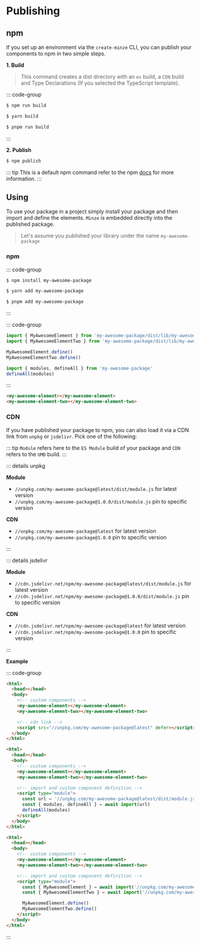 # Publishing

## npm

If you set up an environment via the `create-minze` CLI, you can publish your components to npm in two simple steps.

**1. Build**

> This command creates a dist directory with an `es` build, a `CDN` build and Type Declarations (If you selected the TypeScript template).

::: code-group

```bash [npm]
$ npm run build
```

```bash [yarn]
$ yarn build
```

```bash [pnpm]
$ pnpm run build
```

:::

**2. Publish**

```bash
$ npm publish
```

::: tip
This is a default npm command refer to the npm [docs](https://docs.npmjs.com/cli/v8/commands/npm-publish) for more information.
:::

## Using

To use your package in a project simply install your package and then import and define the elements. `Minze` is embedded directly into the published package.

> Let's assume you published your library under the name `my-awesome-package`

### npm

::: code-group

```bash [npm]
$ npm install my-awesome-package
```

```bash [yarn]
$ yarn add my-awesome-package
```

```bash [pnpm]
$ pnpm add my-awesome-package
```

:::

<!-- prettier-ignore-start -->

::: code-group

```js [Define]
import { MyAwesomeElement } from 'my-awesome-package/dist/lib/my-awesome-element'
import { MyAwesomeElementTwo } from 'my-awesome-package/dist/lib/my-awesome-element-two'

MyAwesomeElement.define()
MyAwesomeElementTwo.define()
```

```js [Define All]
import { modules, defineAll } from 'my-awesome-package'
defineAll(modules)
```

:::

```html
<my-awesome-element></my-awesome-element>
<my-awesome-element-two></my-awesome-element-two>
```

<!-- prettier-ignore-end -->

### CDN

If you have published your package to npm, you can also load it via a CDN link from `unpkg` or `jsdelivr`. Pick one of the following:

::: tip
`Module` refers here to the `ES Module` build of your package and `CDN` refers to the `UMD` build.
:::

::: details unpkg

**Module**

- `//unpkg.com/my-awesome-package@latest/dist/module.js` for latest version
- `//unpkg.com/my-awesome-package@1.0.0/dist/module.js` pin to specific version

**CDN**

- `//unpkg.com/my-awesome-package@latest` for latest version
- `//unpkg.com/my-awesome-package@1.0.0` pin to specific version

:::

::: details jsdelivr

**Module**

- `//cdn.jsdelivr.net/npm/my-awesome-package@latest/dist/module.js` for latest version
- `//cdn.jsdelivr.net/npm/my-awesome-package@1.0.0/dist/module.js` pin to specific version

**CDN**

- `//cdn.jsdelivr.net/npm/my-awesome-package@latest` for latest version
- `//cdn.jsdelivr.net/npm/my-awesome-package@1.0.0` pin to specific version

:::

**Example**

<!-- prettier-ignore-start -->

::: code-group

```html [CDN]
<html>
  <head></head>
  <body>
    <!-- custom components -->
    <my-awesome-element></my-awesome-element>
    <my-awesome-element-two></my-awesome-element-two>

    <!-- cdn link -->
    <script src="//unpkg.com/my-awesome-package@latest" defer></script>
  </body>
</html>
```

```html [Module]
<html>
  <head></head>
  <body>
    <!-- custom components -->
    <my-awesome-element></my-awesome-element>
    <my-awesome-element-two></my-awesome-element-two>

    <!-- import and custom component definition -->
    <script type="module">
      const url = '//unpkg.com/my-awesome-package@latest/dist/module.js'
      const { modules, defineAll } = await import(url)
      defineAll(modules)
    </script>
  </body>
</html>
```

```html [Module > lib]
<html>
  <head></head>
  <body>
    <!-- custom components -->
    <my-awesome-element></my-awesome-element>
    <my-awesome-element-two></my-awesome-element-two>

    <!-- import and custom component definition -->
    <script type="module">
      const { MyAwesomeElement } = await import('//unpkg.com/my-awesome-package@latest/dist/lib/my-awesome-element.js')
      const { MyAwesomeElementTwo } = await import('//unpkg.com/my-awesome-package@latest/dist/lib/my-awesome-element-two.js')

      MyAwesomeElement.define()
      MyAwesomeElementTwo.define()
    </script>
  </body>
</html>
```

:::

<!-- prettier-ignore-end -->
